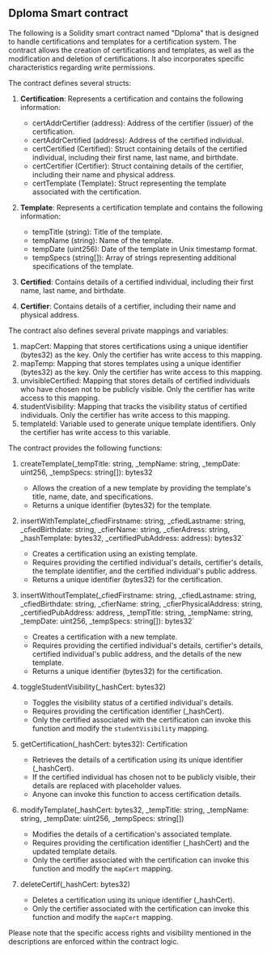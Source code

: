 ## Dploma Smart contract

The following is a Solidity smart contract named "Dploma" that is designed to handle certifications and templates for a certification system. The contract allows the creation of certifications and templates, as well as the modification and deletion of certifications. It also incorporates specific characteristics regarding write permissions.

The contract defines several structs:

1. **Certification**: Represents a certification and contains the following information:
    - certAddrCertifier (address): Address of the certifier (issuer) of the certification.
    - certAddrCertified (address): Address of the certified individual.
    - certCertified (Certified): Struct containing details of the certified individual, including their first name, last name, and birthdate.
    - certCertifier (Certifier): Struct containing details of the certifier, including their name and physical address.
    - certTemplate (Template): Struct representing the template associated with the certification.

2. **Template**: Represents a certification template and contains the following information:
    - tempTitle (string): Title of the template.
    - tempName (string): Name of the template.
    - tempDate (uint256): Date of the template in Unix timestamp format.
    - tempSpecs (string[]): Array of strings representing additional specifications of the template.

3. **Certified**: Contains details of a certified individual, including their first name, last name, and birthdate.

4. **Certifier**: Contains details of a certifier, including their name and physical address.

The contract also defines several private mappings and variables:

1. mapCert: Mapping that stores certifications using a unique identifier (bytes32) as the key. Only the certifier has write access to this mapping.
2. mapTemp: Mapping that stores templates using a unique identifier (bytes32) as the key. Only the certifier has write access to this mapping.
3. unvisibleCertified: Mapping that stores details of certified individuals who have chosen not to be publicly visible. Only the certifier has write access to this mapping.
4. studentVisibility: Mapping that tracks the visibility status of certified individuals. Only the certifier has write access to this mapping.
5. templateId: Variable used to generate unique template identifiers. Only the certifier has write access to this variable.

The contract provides the following functions:

1. createTemplate(_tempTitle: string, _tempName: string, _tempDate: uint256, _tempSpecs: string[]): bytes32
    - Allows the creation of a new template by providing the template's title, name, date, and specifications.
    - Returns a unique identifier (bytes32) for the template.
 
2. insertWithTemplate(_cfiedFirstname: string, _cfiedLastname: string, _cfiedBirthdate: string, _cfierName: string, _cfierAdress: string, _hashTemplate: bytes32, _certifiedPubAddress: address): bytes32`
    - Creates a certification using an existing template.
    - Requires providing the certified individual's details, certifier's details, the template identifier, and the certified individual's public address.
    - Returns a unique identifier (bytes32) for the certification.

3. insertWithoutTemplate(_cfiedFirstname: string, _cfiedLastname: string, _cfiedBirthdate: string, _cfierName: string, _cfierPhysicalAddress: string, _certifiedPubAddress: address, _tempTitle: string, _tempName: string, _tempDate: uint256, _tempSpecs: string[]): bytes32`
    - Creates a certification with a new template.
    - Requires providing the certified individual's details, certifier's details, certified individual's public address, and the details of the new template.
    - Returns a unique identifier (bytes32) for the certification.

4. toggleStudentVisibility(_hashCert: bytes32)
    - Toggles the visibility status of a certified individual's details.
    - Requires providing the certification identifier (_hashCert).
    - Only the certified associated with the certification can invoke this function and modify the `studentVisibility` mapping.

5. getCertification(_hashCert: bytes32): Certification
    - Retrieves the details of a certification using its unique identifier (_hashCert).
    - If the certified individual has chosen not to be publicly visible, their details are replaced with placeholder values.
    - Anyone can invoke this function to access certification details.

6. modifyTemplate(_hashCert: bytes32, _tempTitle: string, _tempName: string, _tempDate: uint256, _tempSpecs: string[])
    - Modifies the details of a certification's associated template.
    - Requires providing the certification identifier (_hashCert) and the updated template details.
    - Only the certifier associated with the certification can invoke this function and modify the `mapCert` mapping.

7. deleteCertif(_hashCert: bytes32)
    - Deletes a certification using its unique identifier (_hashCert).
    - Only the certifier associated with the certification can invoke this function and modify the `mapCert` mapping.

Please note that the specific access rights and visibility mentioned in the descriptions are enforced within the contract logic.
